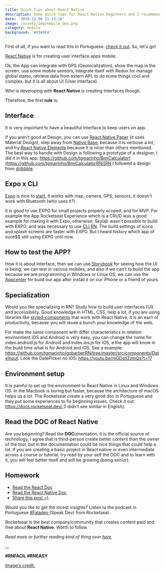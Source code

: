 ```yaml
---
title: Quick Tips about React Native
description: Some quick tips for React Native beginners and I recommend a nice podcast
date: '2019-12-06 11:13:16'
image: /assets/img/mobile_dev.png
category: mobile
background: '#03A9F4'
---
```

First of all, if you want to read this in Portuguese: [check it out](https://tgmarinho.netlify.com/dicas_rapidas_sobre_react_native/). So, let's go! 

[React Native](https://facebook.github.io/react-native/) is for creating user interface apps mobile.

Ok, the App can integrate with GPS (Geolocalization), show the map in the screen, use some mobile sensors, integrate itself with Redux for manage global states, retrieve data from extern API, to do some things cool and complex, but it is all about UI (User Interface).

Who is developing with **React Native** is creating Interfaces though.

Therefore, the first **rule** is:

## Interface

It is very important to have a beautiful interface to keep users on app.

If you aren't good at Design, you can use [React Native Paper](https://github.com/callstack/react-native-paper) (it uses Material Design), step away from [Native Base](https://nativebase.io/), because it is verbose a lot, and try [React Native Elements](https://react-native-elements.github.io/react-native-elements/) because it is nicer than others mentioned. The best way to handle with Design is following a prototype of a designer, I did it in this app: [https://github.com/tgmarinho/BmiCalculator](https://github.com/tgmarinho/BmiCalculatorRN)[RN ](https://github.com/tgmarinho/BmiCalculatorRN)I followed a design from [dribbble](https://dribbble.com/shots/4585382-Simple-BMI-Calculator).

## Expo x CLI

[Expo](https://expo.io/) is nice to [start](https://blog.rocketseat.com.br/expo-react-native/), it works with map, camera, GPS, sensors, it doesn't work with Bluetooth (who uses it?).

It is good to use EXPO for small projects properly scoped, and for MVP. For example the App Rocketseat Experience which is a CRUD was a good example for making it with Expo, otherwise, Skylab wasn't possible to build with EXPO, and was necessary to use [CLI RN](https://facebook.github.io/react-native/docs/getting-started). The build settings of icons and splash screens are faster with EXPO. But I heard history which app of suce$$ still using EXPO until now.

## How to test the APP?

How it is about Interface, then we can use [Storybook](https://storybook.js.org/) for seeing how the UI is being, we can test in various mobiles, and also if we can't to build the app because we are programming in Windows or Linux OS, we can use the [Appcenter](https://appcenter.ms/apps) for build our app after install it on our iPhone or a friend of yours.

## Specialization

Would you like specializing in RN? Study how to build user interfaces (UI) and accessibility. Good knowledge in HTML, CSS, help a lot, if you are using libraries like [styled-components](https://www.styled-components.com/) that work with React Native, it is an earn of productivity, because you will reuse a bunch your knowledge of the web.

For make the same component with differ characteristics  in relation environment iOS and Android is very easy, you can change the name for index.android.js for Android and index.ios.js for iOS, e the app will know in the build time what is for Android and iOS. See a example: <https://github.com/tgmarinho/gobarberRN/tree/master/src/components/DateInput>. Look the DatePicker no iOS: <https://youtu.be/mGDstIZzmQs?t=17>

## Environment setup

It is painful to set up the environment to React Native in Linux and Windows OS. In the Macbook is boring but faster, because the architecture of macOS helps us a lot. The Rocketseat create a very good doc in Portuguese and they put some experiences to fix beginning issues. Check it out: [https://docs.rocketseat.dev/ ](https://docs.rocketseat.dev/)(I didn't see similar in English).

## Read the DOC of React Native

Are you beginning? Read the **DOC**umentation, it is the official source of technology, I agree that is third-person create better content than the owner of the tool, but in the documentation could be nice things that could help a lot. If you are creating a basic project in React native or even intermediate across a course or tutorial, try read by your self the DOC and to learn with it, you will feel better itself and will be growing (being senior).

## Homework

* [Read the React Doc](https://pt-br.reactjs.org/docs/getting-started.html)
* [Read the React Native Doc](https://facebook.github.io/react-native/)
* [Share this post =)](http://twitter.com/share?text=Curti%20esse%20post%20do%20@tgmarinho%20sobre%20React%20Native&url=https://www.tgmarinho.com/dicas_rapidas_sobre_react_native/&hashtags=reactnative,%20soudev,%20mobile)

Would you like to get the nicest insights? Listen to the podcast in Portuguese [\#Faladev ](https://www.youtube.com/watch?v=fO9RetLv8gs)(Speak Dev) from Rocketseat. 

Rocketseat is the best company/community that creates content paid and free about **React Native**. Worth to follow.



_Read more or further reading kind of thing over_ [_here_](https://www.toptal.com/react-native#hiring-guide)_._

__

**\#RNFACIL #RNEASY**

[Image's credit.](https://miro.medium.com/max/1000/1*MzlHsDKB_w3bljP6AS07Vg.jpeg)
